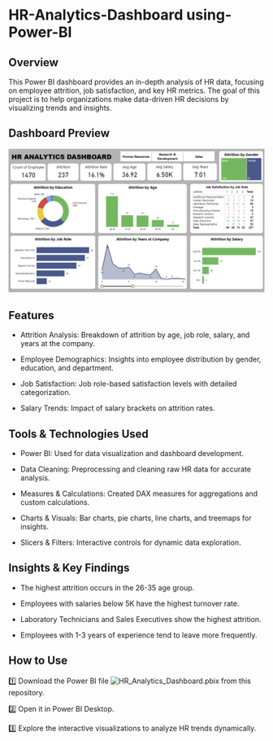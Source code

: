 # HR-Analytics-Dashboard using-Power-BI

## Overview

This Power BI dashboard provides an in-depth analysis of HR data, focusing on employee attrition, job satisfaction, and key HR metrics. The goal of this project is to help organizations make data-driven HR decisions by visualizing trends and insights.

## Dashboard Preview
![HR Analytics Dashboard](https://github.com/sindhujak785/HR-Analysis-using-Power-BI-/blob/main/HR_Analysis%20Dashboard.png)

## Features

* Attrition Analysis: Breakdown of attrition by age, job role, salary, and years at the company.

* Employee Demographics: Insights into employee distribution by gender, education, and department.

* Job Satisfaction: Job role-based satisfaction levels with detailed categorization.

* Salary Trends: Impact of salary brackets on attrition rates.

## Tools & Technologies Used

* Power BI: Used for data visualization and dashboard development.

* Data Cleaning: Preprocessing and cleaning raw HR data for accurate analysis.

* Measures & Calculations: Created DAX measures for aggregations and custom calculations.

* Charts & Visuals: Bar charts, pie charts, line charts, and treemaps for insights.

* Slicers & Filters: Interactive controls for dynamic data exploration.

## Insights & Key Findings

* The highest attrition occurs in the 26-35 age group.

* Employees with salaries below 5K have the highest turnover rate.

  

* Laboratory Technicians and Sales Executives show the highest attrition.

* Employees with 1-3 years of experience tend to leave more frequently.


 ## How to Use

1️⃣ Download the Power BI file ![HR_Analytics_Dashboard.pbix](https://github.com/sindhujak785/HR-Analysis-using-Power-BI-/blob/main/HR%20Analysis%20dashboard.pbix) from this repository.

2️⃣ Open it in Power BI Desktop.

3️⃣ Explore the interactive visualizations to analyze HR trends dynamically.


